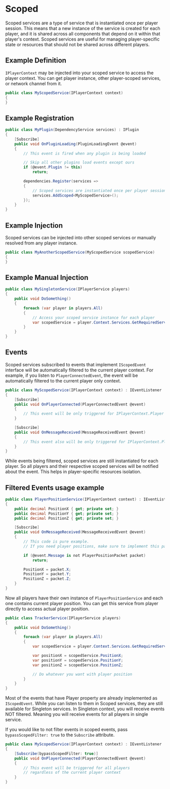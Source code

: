 # Scoped

Scoped services are a type of service that is instantiated once per player session.
This means that a new instance of the service is created for each player, and it is shared across all components that depend on it within that player's context.
Scoped services are useful for managing player-specific state or resources that should not be shared across different players.

## Example Definition
`IPlayerContext` may be injected into your scoped service to access the player context.
You can get player instance, other player-scoped services, or network channel from it.

```csharp
public class MyScopedService(IPlayerContext context)
{
}
```

## Example Registration
```csharp
public class MyPlugin(DependencyService services) : IPlugin
{
    [Subscribe]
    public void OnPluginLoading(PluginLoadingEvent @event)
    {
        // This event is fired when any plugin is being loaded

        // Skip all other plugins load events except ours
        if (@event.Plugin != this)
            return;

        dependencies.Register(services =>
        {
            // Scoped services are instantiated once per player session
            services.AddScoped<MyScopedService>();
        });
    }
}
```

## Example Injection
Scoped services can be injected into other scoped services or manually resolved from any player instance.

```csharp
public class MyAnotherScopedService(MyScopedService scopedService)
{
}
```

## Example Manual Injection
```csharp
public class MySingletonService(IPlayerService players)
{
    public void DoSomething()
    {
        foreach (var player in players.All)
        {
            // Access your scoped service instance for each player
            var scopedService = player.Context.Services.GetRequiredService<MyScopedService>();
        }
    }
}
```

## Events
Scoped services subscribed to events that implement `IScopedEvent` interface will be automatically filtered to the current player context.
For example, if you listen to `PlayerConnectedEvent`, the event will be automatically filtered to the current player only context.
```csharp
public class MyScopedService(IPlayerContext context) : IEventListener
{
    [Subscribe]
    public void OnPlayerConnected(PlayerConnectedEvent @event)
    {
        // This event will be only triggered for IPlayerContext.Player instance
    }

    [Subscribe]
    public void OnMessageReceived(MessageReceivedEvent @event)
    {
        // This event also will be only triggered for IPlayerContext.Player instance
    }
}
```

While events being filtered, scoped services are still instantiated for each player. 
So all players and their respective scoped services will be notified about the event.
This helps in player-specific resources isolation.

## Filtered Events usage example
```csharp
public class PlayerPositionService(IPlayerContext context) : IEventListener
{
    public decimal PositionX { get; private set; }
    public decimal PositionY { get; private set; }
    public decimal PositionZ { get; private set; }

    [Subscribe]
    public void OnMessageReceived(MessageReceivedEvent @event)
    {
        // This code is pure example.
        // If you need player positions, make sure to implement this packet yourself.

        if (@event.Message is not PlayerPositionPacket packet)
            return;

        PositionX = packet.X;
        PositionY = packet.Y;
        PositionZ = packet.Z;
    }
}
```

Now all players have their own instance of `PlayerPositionService` and each one contains current player position.
You can get this service from player directly to access actual player position.
```csharp
public class TrackerService(IPlayerService players)
{
    public void DoSomething()
    {
        foreach (var player in players.All)
        {
            var scopedService = player.Context.Services.GetRequiredService<PlayerPositionService>();

            var positionX = scopedService.PositionX;
            var positionY = scopedService.PositionY;
            var positionZ = scopedService.PositionZ;

            // Do whatever you want with player position
        }
    }
}
```

Most of the events that have Player property are already implemented as `IScopedEvent`.
While you can listen to them in Scoped services, they are still available for Singleton services.
In Singleton context, you will receive events NOT filtered. Meaning you will receive events for all players in single service.

If you would like to not filter events in scoped events, pass `bypassScopedFilter: true` to the `Subscribe` attribute.
```csharp
public class MyScopedService(IPlayerContext context) : IEventListener
{
    [Subscribe(bypassScopedFilter: true)]
    public void OnPlayerConnected(PlayerConnectedEvent @event)
    {
        // This event will be triggered for all players
        // regardless of the current player context
    }
}
```
